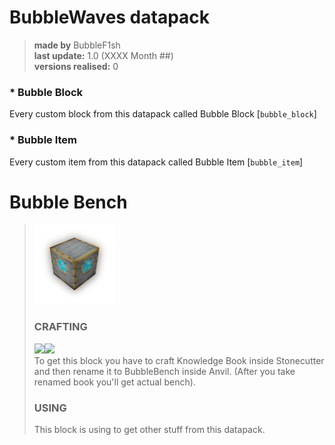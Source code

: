 # BubbleWaves datapack
> **made by** BubbleF1sh\
> **last update:** 1.0 (XXXX Month ##)\
> **versions realised:** 0

### * Bubble Block
Every custom block from this datapack called Bubble Block [`bubble_block`]
### * Bubble Item
Every custom item from this datapack called Bubble Item [`bubble_item`]


# Bubble Bench
> ![](docs/bubble_bench.png)
> ### **CRAFTING**
> <img src=".docs/bubble_bench_recipe.png" height="96px"/><img src=".docs/bubble_bench_recipe_2.png" height="96px"/>\
> To get this block you have to craft Knowledge Book inside Stonecutter and then rename it to BubbleBench inside Anvil. (After you take renamed book you'll get actual bench).
> ### **USING**
> This block is using to get other stuff from this datapack.
